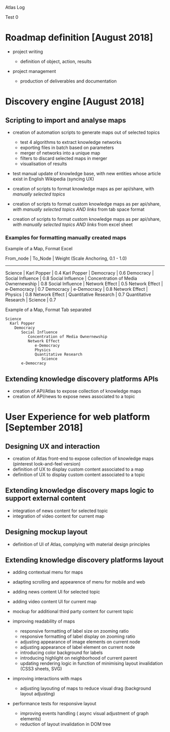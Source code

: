 Atlas Log


Test 0


# Roadmap definition  [August 2018]

- project writing
  - definition of object, action, results

- project management
  - production of deliverables and documentation


# Discovery engine [August 2018]

## Scripting to import and analyse maps

- creation of automation scripts to generate maps out of selected topics
  - test 4 algorithms to extract knowledge networks
  - exporting files in batch based on parameters
  - merger of networks into a unique map 
  - filters to discard selected maps in merger
  - visualisation of results

- test manual update of knowledge base, with new entities whose article exist in English Wikipedia (syncing UX)

- creation of scripts to format knowledge maps as per api/share, with *manually selected topics*
- creation of scripts to format custom knowledge maps as per api/share, *with manually selected topics AND links* from tab space format
- creation of scripts to format custom knowledge maps as per api/share, *with manually selected topics AND links* from excel sheet

### Examples for formatting manually created maps

Example of a Map, Format Excel

From_node | To_Node | Weight (Scale Anchoring, 0.1 - 1.0)
_________   _______   ________________________

Science | Karl Popper | 0.4
Karl Popper | Democracy | 0.6
Democracy | Social Influence | 0.8
Social Influence | Concentration of Media Ownernewship | 0.8
Social Influence | Network Effect | 0.5
Network Effect | e-Democracy | 0.7
Democracy | e-Democracy | 0.8
Network Effect | Physics | 0.8
Network Effect | Quantitative Research | 0.7
Quantitative Research | Science | 0.7

Example of a Map, Format Tab separated

```
Science
  Karl Popper
    Democracy
       Social Influence
          Concentration of Media Ownernewship
          Network Effect
             e-Democracy
             Physics
             Quantitative Research
                Science
       e-Democracy
```



## Extending knowledge discovery platforms APIs 

- creation of API/Atlas to expose collection of knowledge maps
- creation of API/news to expose news associated to a topic


# User Experience for web platform [September 2018]

## Designing UX and interaction 

- creation of Atlas front-end to expose collection of knowledge maps (pinterest look-and-feel version)
- definition of UX to display custom content associated to a map
- definition of UX to display custom content associated to a topic

## Extending knowledge discovery maps logic to support external content
- integration of news content for selected topic 
- integration of video content for current map

## Designing mockup layout
- definition of UI of Atlas, complying with material design principles

## Extending knowledge discovery platforms layout
- adding contextual menu for maps
- adapting scrolling and appearence of menu for mobile and web
- adding news content UI for selected topic
- adding video content UI for current map
- mockup for additional third party content for current topic

- improving readability of maps
  - responsive formatting of label size on zooming ratio
  - responsive formatting of label display on zooming ratio
  - adjusting appearance of image elements on current node
  - adjusting appearance of label element on current node
  - introducing color background for labels
  - introducing highlight on neighborhood of current parent
  - updating rendering logic in function of minimising layout invalidation (CSS3 sheets, SVG)

- improving interactions with maps
  - adjusting layouting of maps to reduce visual drag (background layout adjusting) 

- performance tests for responsive layout 
  - improving events handling ( async visual adjustment of graph elements)
  - reduction of layout invalidation in DOM tree 


